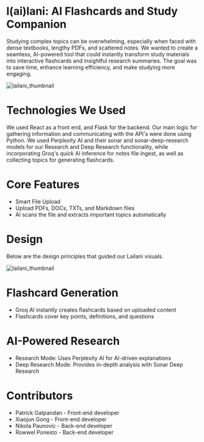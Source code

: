 # l(ai)lani: AI Flashcards and Study Companion

Studying complex topics can be overwhelming, especially when faced with dense textbooks, lengthy PDFs, and scattered notes. We wanted to create a seamless, AI-powered tool that could instantly transform study materials into interactive flashcards and insightful research summaries. The goal was to save time, enhance learning efficiency, and make studying more engaging.

![lailani_thumbnail](imgs/lailani_thumbnail.jpg)

# Technologies We Used

We used React as a front end, and Flask for the backend. Our main logic for gathering information and communicating with the API's were done using Python. We used Perplexity AI and their sonar and sonar-deep-research models for our Research and Deep Research functionality, while incorporating Groq's quick AI inference for notes file ingest, as well as collecting topics for generating flashcards. 

# Core Features

- Smart File Upload
- Upload PDFs, DOCs, TXTs, and Markdown files
- AI scans the file and extracts important topics automatically

# Design

Below are the design principles that guided our Lailani visuals.

![lailani_thumbnail](imgs/lailani_Design_Principles.jpg)

# Flashcard Generation

- Groq AI instantly creates flashcards based on uploaded content
- Flashcards cover key points, definitions, and questions

# AI-Powered Research

- Research Mode: Uses Perplexity AI for AI-driven explanations
- Deep Research Mode: Provides in-depth analysis with Sonar Deep Research

# Contributors
- Patrick Gatpandan - Front-end developer
- Xiaojun Gong - Front-end developer
- Nikola Paunovic - Back-end developer
- Rowwel Ponesto - Back-end developer
